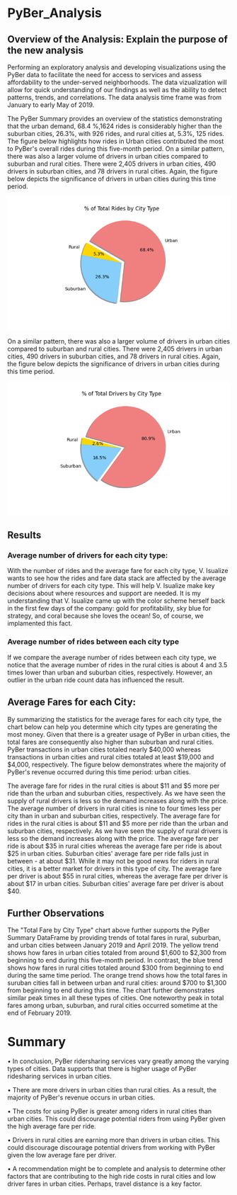 # PyBer_Analysis
## Overview of the Analysis: Explain the purpose of the new analysis

Performing an exploratory analysis and developing visualizations using the PyBer data to facilitate the need for access to services and assess affordability to the under-served neighborhoods. The data vizualization will allow for quick understanding of our findings as well as the ability to detect patterns, trends, and correlations. The data analysis time frame was from January to early May of 2019.

The PyBer Summary provides an overview of the statistics demonstrating that the urban demand, 68.4 %,1624 rides is considerably higher than the suburban cities, 26.3%, with 926 rides, and rural cities at, 5.3%, 125 rides. The figure below highlights how rides in Urban cities contributed the most to PyBer's overall rides during this five-month period. On a similar pattern, there was also a larger volume of drivers in urban cities compared to suburban and rural cities. There were 2,405 drivers in urban cities, 490 drivers in suburban cities, and 78 drivers in rural cities. Again, the figure below depicts the significance of drivers in urban cities during this time period.

![image](https://github.com/hansonj34/PyBer_Analysis/blob/main/Resources/Fig6.png)


On a similar pattern, there was also a larger volume of drivers in urban cities compared to suburban and rural cities. There were 2,405 drivers in urban cities, 490 drivers in suburban cities, and 78 drivers in rural cities. Again, the figure below depicts the significance of drivers in urban cities during this time period.

![image](https://github.com/hansonj34/PyBer_Analysis/blob/main/Resources/Fig7.png)

## Results
### Average number of drivers for each city type:
With the number of rides and the average fare for each city type, V. Isualize wants to see how the rides and fare data stack are affected by the average number of drivers for each city type. This will help V. Isualize make key decisions about where resources and support are needed. It is my understanding that V. Isualize came up with the color scheme herself back in the first few days of the company: gold for profitability, sky blue for strategy, and coral because she loves the ocean! So, of course, we implamented this fact.





### Average number of rides between each city type

If we compare the average number of rides between each city type, we notice that the average number of rides in the rural cities is about 4 and 3.5 times lower than urban and suburban cities, respectively. However, an outlier in the urban ride count data has influenced the result.

## Average Fares for each City:

By summarizing the statistics for the average fares for each city type, the chart below can help you determine which city types are generating the most money. Given that there is a greater usage of PyBer in urban cities, the total fares are consequently also higher than suburban and rural cities. PyBer transactions in urban cities totaled nearly $40,000 whereas transactions in urban cities and rural cities totaled at least $19,000 and $4,000, respectively. The figure below demonstrates where the majority of PyBer's revenue occurred during this time period: urban cities.



The average fare for rides in the rural cities is about $11 and $5 more per ride than the urban and suburban cities, respectively. As we have seen the supply of rural drivers is less so the demand increases along with the price. The average number of drivers in rural cities is nine to four times less per city than in urban and suburban cities, respectively. The average fare for rides in the rural cities is about $11 and $5 more per ride than the urban and suburban cities, respectively. As we have seen the supply of rural drivers is less so the demand increases along with the price. The average fare per ride is about $35 in rural cities whereas the average fare per ride is about $25 in urban cities. Suburban cities' average fare per ride falls just in between - at about $31. While it may not be good news for riders in rural cities, it is a better market for drivers in this type of city. The average fare per driver is about $55 in rural cities, whereas the average fare per driver is about $17 in urban cities. Suburban cities' average fare per driver is about $40.


## Further Observations


The "Total Fare by City Type" chart above further supports the PyBer Summary DataFrame by providing trends of total fares in rural, suburban, and urban cities between January 2019 and April 2019. The yellow trend shows how fares in urban cities totaled from around $1,600 to $2,300 from beginning to end during this five-month period. In contrast, the blue trend shows how fares in rural cities totaled around $300 from beginning to end during the same time period. The orange trend shows how the total fares in suruban cities fall in between urban and rural cities: around $700 to $1,300 from beginning to end during this time. The chart further demonstrates similar peak times in all these types of cities. One noteworthy peak in total fares among urban, suburban, and rural cities occurred sometime at the end of February 2019.

# Summary

• In conclusion, PyBer ridersharing services vary greatly among the varying types of cities. Data supports that there is higher usage of PyBer ridesharing services in urban cities.

• There are more drivers in urban cities than rural cities. As a result, the majority of PyBer's revenue occurs in urban cities.

• The costs for using PyBer is greater among riders in rural cities than urban cities. This could discourage potential riders from using PyBer given the high average fare per ride.

• Drivers in rural cities are earning more than drivers in urban cities. This could discourage discourage potential drivers from working with PyBer given the low average fare per driver.

• A recommendation might be to complete and analysis to determine other factors that are contributing to the high ride costs in rural cities and low driver fares in urban cities. Perhaps, travel distance is a key factor.




